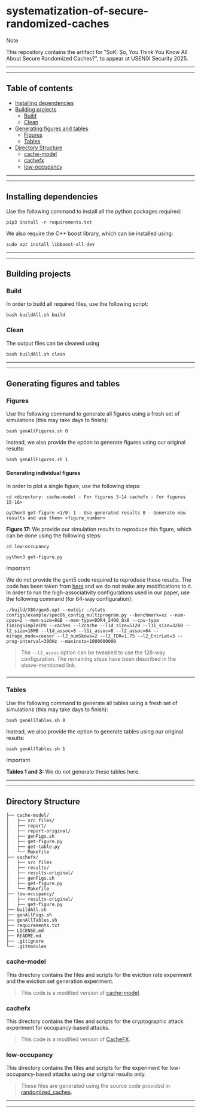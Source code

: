 # systematization-of-secure-randomized-caches

> [!NOTE]
> This repository contains the artifact for "SoK: So, You Think You Know All About Secure Randomized Caches?", to appear at USENIX Security 2025.

---
---

## Table of contents
* [Installing dependencies](#installing-dependencies)
* [Building projects](#building-projects)
    * [Build](#build)
    * [Clean](#clean)
* [Generating figures and tables](#generating-figures-and-tables)
    * [Figures](#figures)
    * [Tables](#tables)
* [Directory Structure](#directory-structure)
    * [cache-model](#cache-model)
    * [cachefx](#cachefx)
    * [low-occupancy](#low-occupancy)

---
---

## Installing dependencies

Use the following command to install all the python packages required:

```
pip3 install -r requirements.txt
```

We also require the C++ boost library, which can be installed using:

```
sudo apt install libboost-all-dev
```

---
---

## Building projects
### Build

In order to build all required files, use the following script:

```
bash buildAll.sh build
```

### Clean
The output files can be cleaned using

```
bash buildAll.sh clean
```

---
---

## Generating figures and tables
### Figures

Use the following command to generate all figures using a fresh set of simulations (this may take days to finish):

```
bash genAllFigures.sh 0
```

Instead, we also provide the option to generate figures using our original results:

```
bash genAllFigures.sh 1
```

#### Generating individual figures

In order to plot a single figure, use the following steps:

```
cd <directory: cache-model - For figures 3-14 cachefx - For figures 15-16>

python3 get-figure <1/0: 1 - Use generated results 0 - Generate new results and use them> <figure_number>
```

**Figure 17:** We provide our simulation results to reproduce this figure, which can be done using the following steps:

```
cd low-occupancy

python3 get-figure.py
```

> [!IMPORTANT] 
> We do not provide the gem5 code required to reproduce these results. The code has been taken from [here](https://github.com/SEAL-IIT-KGP/randomized_caches/tree/main?tab=readme-ov-file) and we do not make any modifications to it. In order to run the high-associativity configurations used in our paper, use the following command (for 64-way configuration):

```
./build/X86/gem5.opt --outdir ./stats configs/example/spec06_config_multiprogram.py --benchmark=xz --num-cpus=2 --mem-size=8GB --mem-type=DDR4_2400_8x8 --cpu-type TimingSimpleCPU --caches --l2cache --l1d_size=512B --l1i_size=32kB --l2_size=16MB --l1d_assoc=8 --l1i_assoc=8 --l2_assoc=64 --mirage_mode=ceaser --l2_numSkews=2 --l2_TDR=1.75 --l2_EncrLat=3 --prog-interval=300Hz --maxinsts=1000000000 
```

> The `--l2_assoc` option can be tweaked to use the 128-way configuration. The remaining steps have been described in the above-mentioned link.

###

---

### Tables

Use the following command to generate all tables using a fresh set of simulations (this may take days to finish):

```
bash genAllTables.sh 0
```

Instead, we also provide the option to generate tables using our original results:

```
bash genAllTables.sh 1
```

> [!IMPORTANT] 
> **Tables 1 and 3:** We do not generate these tables here.

---
---

## Directory Structure

```
├── cache-model/
│   ├── src files/
│   ├── report/
│   ├── report-original/
│   ├── genFigs.sh
│   ├── get-figure.py
│   ├── get-table.py
│   └── Makefile
├── cachefx/
│   ├── src files
│   ├── results/
│   ├── results-original/
│   ├── genFigs.sh
│   ├── get-figure.py
│   └── Makefile
├── low-occupancy/
│   ├── results-original/
│   ├── get-figure.py
├── buildAll.sh
├── genAllFigs.sh
├── genAllTables.sh
├── requirements.txt
├── LICENSE.md
├── README.md
├── .gitignore
└── .gitmodules
```

### cache-model

This directory contains the files and scripts for the eviction rate experiment and the eviction set generation experiment.

> This code is a modified version of [cache-model](https://github.com/comparch-security/cache-model).

### cachefx

This directory contains the files and scripts for the cryptographic attack experiment for occupancy-based attacks.

> This code is a modified version of [CacheFX](https://github.com/0xADE1A1DE/CacheFX).

### low-occupancy

This directory contains the files and scripts for the experiment for low-occupancy-based attacks using our original results only.

> These files are generated using the source code provided in [randomized_caches](https://github.com/SEAL-IIT-KGP/randomized_caches).

---
---